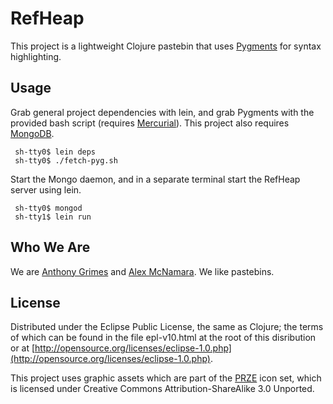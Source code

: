 # RefHeap

This project is a lightweight Clojure pastebin that uses [Pygments](http://pygments.org) for syntax highlighting.

## Usage

Grab general project dependencies with lein, and grab Pygments with the provided bash script (requires [Mercurial](http://mercurial.selenic.com)).  This project also requires [MongoDB](http://www.mongodb.org).


     sh-tty0$ lein deps
     sh-tty0$ ./fetch-pyg.sh

Start the Mongo daemon, and in a separate terminal start the RefHeap server using lein.

     sh-tty0$ mongod
     sh-tty1$ lein run

## Who We Are

We are [Anthony Grimes](https://github.com/Raynes) and [Alex McNamara](https://github.com/amcnamara). We like pastebins.

## License

Distributed under the Eclipse Public License, the same as Clojure; the terms of which can be found in the file epl-v10.html at the root of this disribution or at [http://opensource.org/licenses/eclipse-1.0.php](http://opensource.org/licenses/eclipse-1.0.php).

This project uses graphic assets which are part of the [PRZE](http://rrze-icon-set.berlios.de) icon set, which is licensed under Creative Commons Attribution-ShareAlike 3.0 Unported.